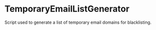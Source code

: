 # TemporaryEmailListGenerator
Script used to generate a list of temporary email domains for blacklisting.
